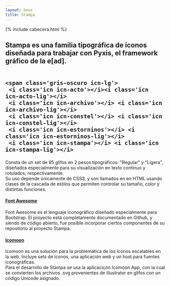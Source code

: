 ```yaml
---
layout: base
title: Stampa
---
```

{% include cabecera.html %}
<div class='content'>
  <h2 class="gris-oscuro">Stampa es una familia tipográfica de íconos diseñada para trabajar con Pyxis, el framework gráfico de la e[ad]. <br> <br>

    <span class='gris-oscuro icn-lg'>
     <i class='icn icn-acto'></i><i class='icn icn-acto-lig'></i> 
     <i class='icn icn-archivo'></i> <i class='icn icn-archivo-lig'></i> 
     <i class='icn icn-constel'></i> <i class='icn icn-constel-lig'></i>
     <i class='icn icn-estorninos'></i> <i class='icn icn-estorninos-lig'></i> 
     <i class='icn icn-stampa'></i> <i class='icn icn-stampa-lig'></i>
   </span>

 </h2>

 <p>Consta de un set de 95 glifos en 2 pesos tipográficos: "Regular" y "Ligera", diseñados especialmente para su visualización en texto continuo y rotulados, respectivamente. <br>
  Su uso depende únicamente de CSS3, y son llamados en en HTML usando clases de la cascada de estilos que permiten controlar su tamaño, color y distintas funciones.</p>

  <h4><i class="icn icn-estrella icn-sm"></i>  <a href="http://fontawesome.io/">Font Awesome</a></h4>

  <p>
    Font Awesome es el lenguaje iconográfico diseñado especialmente para Bootstrap.
    El proyecto está completamente documentado en Github, y siendo de código abierto, fue posible incorporar ciertos componentes de su repositorio al proyecto Stampa.
    <br>
  </p>

  <h4><i class="icn icn-estrella icn-sm"></i>  <a href="http://icomoon.io/">Icomoon</a></h4>

  <p>
    Icomoon es una solución para la problemática de los íconos escalables en la web. Incluye sets de  íconos, una aplicación web y un host para fuentes iconográficas.<br>
    Para el desarrollo de Stampa se usa la aplicaciçón Icomoon App, con la cual se convierten los archivos .svg provenientes de illustrator en glifos con un código Unicode asignado.
    <br>
  </p>
</div>
